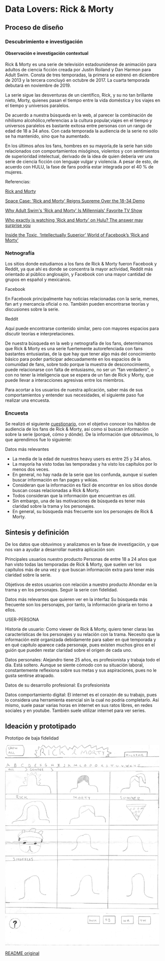 # Data Lovers: Rick & Morty

## Proceso de diseño
### Descubrimiento e investigación
#### Observación e investigación contextual
Rick & Morty es una serie de televisión estadounidense de animación para adultos de ciencia ficción creada por Justin Roiland y Dan Harmon para Adult Swim. Consta de tres temporadas, la primera se estrenó en diciembre de 2013 y la tercera concluyó en octubre de 2017. La cuarta temporada debutará en noviembre de 2019. 

La serie sigue las desventuras de un científico, Rick, y su no tan brillante nieto, Morty, quienes pasan el tiempo entre la vida doméstica y los viajes en el tiempo y universos paralelos.

De acuerdo a nuestra búsqueda en la web, al parecer la combinación de nihilismo alcohólico,referencias a la cultura popular,viajes en el tiempo y universos paralelos es bastante exitosa entre personas con un rango de edad de 18 a 34 años. Con cada temporada la audiencia de la serie no sólo se ha mantenido, sino que ha aumentado. 

En los últimos años los fans, hombres en su mayoría,de la serie han sido relacionados con comportamientos misóginos, violentos y con sentimientos de superioridad intelectual, derivado de la idea de quien debería ver una serie de ciencia ficción con lenguaje vulgar y violencia. A pesar de esto, de acuerdo con HULU, la fase de fans podría estar integrada por el 40 % de mujeres.

Referencias:

[Rick and Morty](https://en.wikipedia.org/wiki/Rick_and_Morty)

[Space Case: 'Rick and Morty' Reigns Supreme Over the 18-34 Demo](https://adage.com/article/media/rick-m/310745)

[Why Adult Swim's 'Rick and Morty' Is Millennials' Favorite TV Show](http://fortune.com/2017/09/30/why-adult-swims-rick-and-morty-is-millennials-favorite-tv-show/)

[Who exactly is watching 'Rick and Morty' on Hulu? The answer may surprise you](https://mashable.com/article/rick-and-morty-viewer-tends-demographics-hulu/)

[Inside the Toxic, ‘Intellectually Superior’ World of Facebook’s ‘Rick and Morty’](https://medium.com/s/darkish-web/inside-the-toxic-intellectually-superior-world-of-facebook-s-rick-and-morty-fans-4ede77fa1f8)

### Netnografía
Los sitios donde estudiamos a los fans de Rick & Morty fueron Facebook y Reddit, ya que ahí es donde se concentra la mayor actividad, Reddit más orientado al público anglosajón, y Facebook con una mayor cantidad de grupos en español y mexicanos.

Facebook

En Facebook principalmente hay noticias relacionadas con la serie, memes, fan art y mercancía oficial o no. También pueden encontrarse teorías y discusiones sobre la serie.

Reddit

Aquí puede encontrarse contenido similar, pero con mayores espacios para discutir teorías e interpretaciones.

De nuestra búsqueda en la web y netnografía de los fans, determinamos que Rick & Morty es una serie fuertemente autorefenciada con fans bastantes entusiastas, de la que hay que tener algo más del conocimiento básico para poder participar adecuadamente en los espacios de la comunidad de fans, sobre todo porque la muestra de desconocimiento, puede relacionarse con falta de entusiasmo, no ser un “fan verdadero”, o con no tener la inteligencia que se espera de un fan de Rick y Morty, que puede llevar a interacciones agresivas entre los miembros.

Para acortar a los usuarios de nuestra aplicación, saber más de sus comportamientos y entender sus necesidades, el siguiente paso fue realizar una encuesta.

### Encuesta
Se realizó el siguiente [cuestionario](https://forms.gle/NQMbQqdUc5wMXoweA), con el objetivo conocer los hábitos de audiencia de los fans de Rick & Morty, así como si buscan información sobre la serie (porqué, cómo y dónde). De la información que obtuvimos, lo que aprendimos fue lo siguiente:

Datos más relevantes
- La media de la edad de nuestros heavy users es entre 25 y 34 años. 
- La mayoría ha visto todas las temporadas y ha visto los capítulos por lo menos dos veces. 
- En general, no hay nada de la serie que los confunda, aunque sí suelen buscar información en fan pages y wikias. 
- Consideran que la información es fácil de encontrar en los sitios donde buscan cosas relacionadas a Rick & Morty. 
- Todos consideran que la información que encuentran es útil. 
- Sin embargo, una de las motivaciones de búsqueda es tener más claridad sobre la trama y los personajes. 
- En general, su búsqueda más frecuente son los personajes de Rick & Morty. 

## Síntesis y definición
De los datos que obtuvimos y analizamos en la fase de investigación, y que nos van a ayudar a desarrollar nuestra aplicación son:

Principales usuarios nuestro producto 
Personas de entre 18 a 24 años que han visto todas las temporadas de Rick & Morty, que suelen ver los capítulos más de una vez y que buscan información extra para tener más claridad sobre la serie.

Objetivos de estos usuarios con relación a nuestro producto
Ahondar en la trama y en los personajes. Seguir la serie con fidelidad. 

Datos más relevantes que quieren ver en la interfaz
Su búsqueda más frecuente son los personajes, por tanto, la información giraría en torno a ellos.

USER-PERSONA

Historia de usuario: Como viewer de Rick & Morty, quiero tener claras las características de los personajes y su relación con la trama. Necesito que la información esté organizada debidamente para saber en qué temporada y en qué capítulo aparece cada personaje, pues existen muchos giros en el guión que pueden restar claridad sobre el origen de cada uno. 

Datos personales:
Alejandro tiene 25 años, es profesionista y trabaja todo el día. Está soltero.
Aunque se siente cómodo con su situación laboral, constantemente reflexiona sobre sus metas y sus aspiraciones, pues no le gusta sentirse atrapado. 

Datos de su desarrollo profesional: Es profesionista

Datos comportamiento digital: El internet es el corazón de su trabajo, pues lo considera una herramienta esencial sin la cual no podría completarlo. Así mismo, suele pasar varias horas en internet en sus ratos libres, en redes sociales y en youtube. También suele utilizar internet para ver series.

## Ideación y prototipado
Prototipo de baja fidelidad

<img src = "images/prototipoLFv0.jpg" width = 500>


[README original](READMEoriginal.md)
